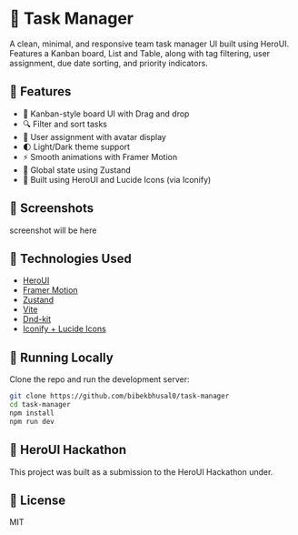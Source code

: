 # 🧩 Task Manager 

A clean, minimal, and responsive team task manager UI built using HeroUI. Features a Kanban board, List and Table, along with tag filtering, user assignment, due date sorting, and priority indicators.

## 🚀 Features

* 🧱 Kanban-style board UI with Drag and drop
* 🔍 Filter and sort tasks
* 👥 User assignment with avatar display
* 🌓 Light/Dark theme support
* ⚡ Smooth animations with Framer Motion
* 🧠 Global state using Zustand
* 🎨 Built using HeroUI and Lucide Icons (via Iconify)

## 📸 Screenshots
screenshot will be here 

## 🔧 Technologies Used

* [HeroUI](https://www.heroui.com/)
* [Framer Motion](https://www.framer.com/motion/)
* [Zustand](https://github.com/pmndrs/zustand)
* [Vite](https://vitejs.dev/)
* [Dnd-kit](https://dndkit.com/) 
* [Iconify + Lucide Icons](https://icon-sets.iconify.design/lucide/)

## 🧪 Running Locally

Clone the repo and run the development server:

```bash
git clone https://github.com/bibekbhusal0/task-manager
cd task-manager
npm install
npm run dev
```

## 🧩 HeroUI Hackathon

This project was built as a submission to the HeroUI Hackathon under.

## 📜 License

MIT
